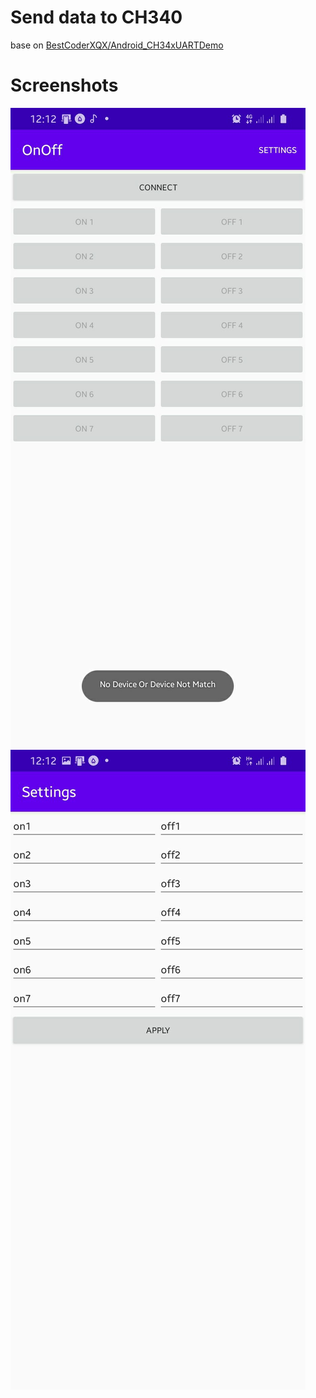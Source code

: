# Send data to CH340
base on [BestCoderXQX/Android_CH34xUARTDemo](https://github.com/BestCoderXQX/Android_CH34xUARTDemo)
# Screenshots
![main page](https://github.com/powerfuldeveloper/sendByte/raw/master/screenshots/main_page.png "Main Page")
![settings page](https://github.com/powerfuldeveloper/sendByte/raw/master/screenshots/settings_page.png "Settings Page")